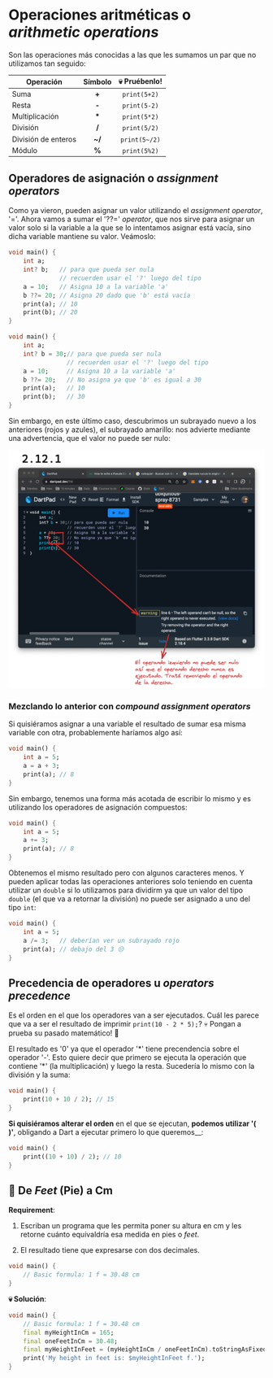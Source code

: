 # Operaciones aritméticas o _arithmetic operations_

Son las operaciones más conocidas a las que les sumamos un par que no utilizamos tan seguido:

|Operación|Símbolo|💀 Pruébenlo!|
|---------|:-----:|:-----------:|
|Suma|__+__|`print(5+2)`|
|Resta|__-__|`print(5-2)`|
|Multiplicación|__*__|`print(5*2)`|
|División|__/__|`print(5/2)`|
|División de enteros|__~/__|`print(5~/2)`|
|Módulo|__%__|`print(5%2)`|

## Operadores de asignación o _assignment operators_

Como ya vieron, pueden asignar un valor utilizando el _assignment operator_, '='. Ahora vamos a sumar el '??=' _operator_, que nos sirve para asignar un valor solo si la variable a la que se lo intentamos asignar está vacía, sino dicha variable mantiene su valor. Veámoslo:

```dart
void main() {
    int a;
    int? b;   // para que pueda ser nula
              // recuerden usar el '?' luego del tipo
    a = 10;   // Asigna 10 a la variable 'a'
    b ??= 20; // Asigna 20 dado que 'b' está vacía
    print(a); // 10
    print(b); // 20
}
```

```dart
void main() {
    int a;
    int? b = 30;// para que pueda ser nula
                // recuerden usar el '?' luego del tipo
    a = 10;     // Asigna 10 a la variable 'a'
    b ??= 20;   // No asigna ya que 'b' es igual a 30
    print(a);   // 10
    print(b);   // 30
}
```

Sin embargo, en este último caso, descubrimos un subrayado nuevo a los anteriores (rojos y azules), el subrayado amarillo: nos advierte mediante una advertencia, que el valor no puede ser nulo:

![Subrayado amarillo](2.12.1_subrayado_amarillo.png)

### Mezclando lo anterior con _compound assignment operators_

Si quisiéramos asignar a una variable el resultado de sumar esa misma variable con otra, probablemente haríamos algo así:

```dart
void main() {
    int a = 5;
    a = a + 3;
    print(a); // 8
}
```

Sin embargo, tenemos una forma más acotada de escribir lo mismo y es utilizando los operadores de asignación compuestos:

```dart
void main() {
    int a = 5;
    a += 3;
    print(a); // 8
}
```

Obtenemos el mismo resultado pero con algunos caracteres menos. Y pueden aplicar todas las operaciones anteriores solo teniendo en cuenta utilizar un `double` si lo utilizamos para dividirm ya que un valor del tipo `double` (el que va a retornar la división) no puede ser asignado a uno del tipo `int`:

```dart
void main() {
    int a = 5;
    a /= 3;   // deberían ver un subrayado rojo
    print(a); // debajo del 3 😒
}
```

## Precedencia de operadores u _operators precedence_

Es el orden en el que los operadores van a ser ejecutados. Cuál les parece que va a ser el resultado de imprimir `print(10 - 2 * 5);`? 💀 Pongan a prueba su pasado matemático! 🤣

El resultado es '0' ya que el operador '\*' tiene precendencia sobre el operador '-'. Esto quiere decir que primero se ejecuta la operación que contiene '\*' (la multiplicación) y luego la resta. Sucedería lo mismo con la división y la suma:

```dart
void main() {
    print(10 + 10 / 2); // 15
}
```

__Si quisiéramos alterar el orden__ en el que se ejecutan, __podemos utilizar '( )'__, obligando a Dart a ejecutar primero lo que queremos__:

```dart
void main() {
    print((10 + 10) / 2); // 10
}
```

## 💪 De _Feet_ (Pie) a Cm

__Requirement__:

1. Escriban un programa que les permita poner su altura en cm y les retorne cuánto equivaldría esa medida en pies o _feet_.

2. El resultado tiene que expresarse con dos decimales.

```dart
void main() {
    // Basic formula: 1 f = 30.48 cm
}
```

__💀 Solución__:

```dart
void main() {
    // Basic formula: 1 f = 30.48 cm
    final myHeightInCm = 165;
    final oneFeetInCm = 30.48;
    final myHeightInFeet = (myHeightInCm / oneFeetInCm).toStringAsFixed(2);
    print('My height in feet is: $myHeightInFeet f.');
}
```
